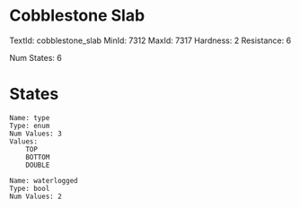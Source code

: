 # Cobblestone Slab
TextId: cobblestone_slab
MinId: 7312
MaxId: 7317
Hardness: 2
Resistance: 6

Num States: 6
# States
```
Name: type
Type: enum
Num Values: 3
Values:
    TOP
    BOTTOM
    DOUBLE

Name: waterlogged
Type: bool
Num Values: 2
```